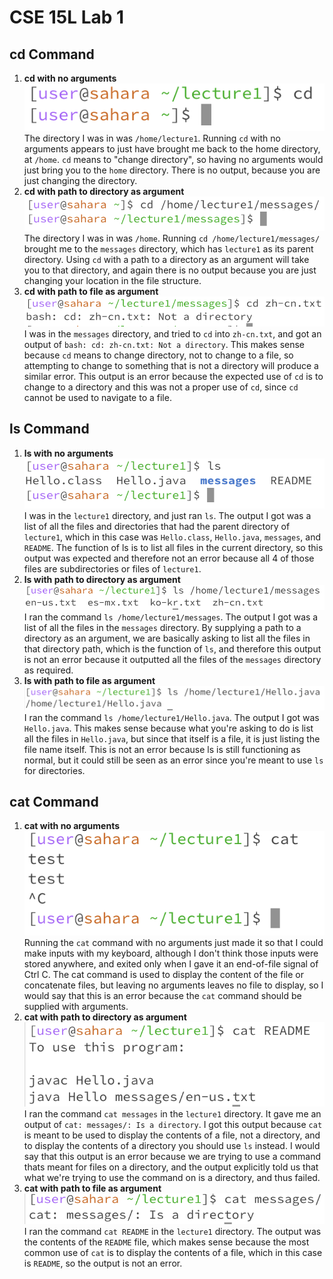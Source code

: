 # CSE 15L Lab 1

## cd Command
1. **cd with no arguments**
   <br />
   ![Image](/lab1_1.png)
   <br />
   The directory I was in was `/home/lecture1`. Running `cd` with no arguments appears to just have brought me back to the home directory, at `/home`. `cd` means to "change directory", so having no arguments would just bring you to the `home` directory. There is no output, because you are just changing the directory.
2. **cd with path to directory as argument**
   <br />
   ![Image](/lab1_2.png)
   <br />
   The directory I was in was `/home`. Running `cd /home/lecture1/messages/` brought me to the `messages` directory, which has `lecture1` as its parent directory. Using `cd` with a path to a directory as an argument will take you to that directory, and again there is no output because you are just changing your location in the file structure.
3. **cd with path to file as argument**
   <br />
   ![Image](lab1_3.png)
   <br />
   I was in the `messages` directory, and tried to `cd` into `zh-cn.txt`, and got an output of `bash: cd: zh-cn.txt: Not a directory`. This makes sense because `cd` means to change directory, not to change to a file, so attempting to change to something that is not a directory will produce a similar error. This output is an error because the expected use of `cd` is to change to a directory and this was not a proper use of `cd`, since `cd` cannot be used to navigate to a file.

## ls Command
1. **ls with no arguments**
   <br />
   ![Image](lab1_4.png)
   <br />
   I was in the `lecture1` directory, and just ran `ls`. The output I got was a list of all the files and directories that had the parent directory of `lecture1`, which in this case was `Hello.class`, `Hello.java`, `messages`, and `README`. The function of ls is to list all files in the current directory, so this output was expected and therefore not an error because all 4 of those files are subdirectories or files of `lecture1`.
2. **ls with path to directory as argument**
   <br />
   ![Image](lab1_5.png)
   <br />
   I ran the command `ls /home/lecture1/messages`. The output I got was a list of all the files in the `messages` directory. By supplying a path to a directory as an argument, we are basically asking to list all the files in that directory path, which is the function of `ls`, and therefore this output is not an error because it outputted all the files of the `messages` directory as required.
3. **ls with path to file as argument**
   <br />
   ![Image](lab1_6.png)
   <br />
   I ran the command `ls /home/lecture1/Hello.java`. The output I got was `Hello.java`. This makes sense because what you're asking to do is list all the files in `Hello.java`, but since that itself is a file, it is just listing the file name itself. This is not an error because ls is still functioning as normal, but it could still be seen as an error since you're meant to use `ls` for directories.
   
## cat Command
1. **cat with no arguments**
   <br />
   ![Image](lab1_7.png)
   <br />
   Running the `cat` command with no arguments just made it so that I could make inputs with my keyboard, although I don't think those inputs were stored anywhere, and exited only when I gave it an end-of-file signal of Ctrl C. The cat command is used to display the content of the file or concatenate files, but leaving no arguments leaves no file to display, so I would say that this is an error because the `cat` command should be supplied with arguments.
2. **cat with path to directory as argument**
   <br />
   ![Image](lab1_8.png)
   <br />
   I ran the command `cat messages` in the `lecture1` directory. It gave me an output of `cat: messages/: Is a directory`. I got this output because `cat` is meant to be used to display the contents of a file, not a directory, and to display the contents of a directory you should use `ls` instead. I would say that this output is an error because we are trying to use a command thats meant for files on a directory, and the output explicitly told us that what we're trying to use the command on is a directory, and thus failed.
3. **cat with path to file as argument**
   <br />
   ![Image](lab1_9.png)
   <br />
   I ran the command `cat README` in the `lecture1` directory. The output was the contents of the `README` file, which makes sense because the most common use of `cat` is to display the contents of a file, which in this case is `README`, so the output is not an error.
